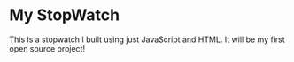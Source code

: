 # My StopWatch
 This is a stopwatch I built using just JavaScript and HTML. It will be my first open source project!
